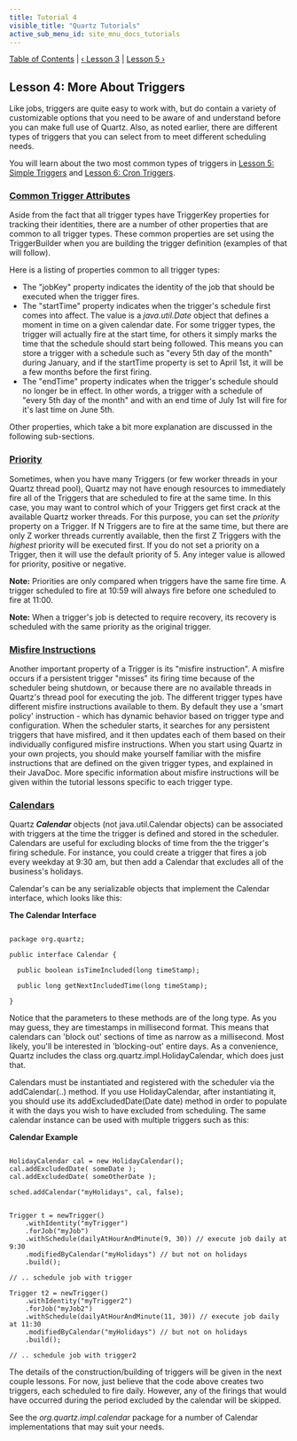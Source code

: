 ```yaml
---
title: Tutorial 4
visible_title: "Quartz Tutorials"
active_sub_menu_id: site_mnu_docs_tutorials
---
```

<div class="secNavPanel">
          <a href="./" title="Go to Tutorial Table of Contents">Table of Contents</a> |
          <a href="tutorial-lesson-03.html" title="Go to Lesson 3">&lsaquo;&nbsp;Lesson 3</a> |
          <a href="tutorial-lesson-05.html" title="Go to Lesson 5">Lesson 5&nbsp;&rsaquo;</a>
</div>

## Lesson 4: More About Triggers

Like jobs, triggers are quite easy to work with, but do contain a variety of customizable options that you
need to be aware of and understand before you can make full use of Quartz. Also, as noted earlier, there are different
types of triggers that you can select from to meet different scheduling needs.

You will learn about the two most common types of triggers in <a href="tutorial-lesson-05.html"
    title="Tutorial Lesson 5">Lesson 5: Simple Triggers</a> and <a href="tutorial-lesson-06.html" title="Tutorial Lesson 6">Lesson 6: Cron Triggers</a>.

### [Common Trigger Attributes](#TutorialLesson4-CommonAttrs)

Aside from the fact that all trigger types have TriggerKey properties for tracking their identities, there are
a number of other properties that are common to all trigger types.  These common properties are set using the
TriggerBuilder when you are building the trigger definition (examples of that will follow).

Here is a listing of properties common to all trigger types:


+ The "jobKey" property indicates the identity of the job that should be executed when the trigger fires.
+ The "startTime" property indicates when the trigger's schedule first comes into affect.  The value is a
*java.util.Date* object that defines a moment in time on a given calendar date. For some trigger types, the
trigger will actually fire at the start time, for others it simply marks the time that the schedule should start being
followed.  This means you can store a trigger with a schedule such as "every 5th day of the month" during January,
and if the startTime property is set to April 1st, it will be a few months before the first firing.
+ The "endTime" property indicates when the trigger's schedule should no longer be in effect.  In other words, a
trigger with a schedule of "every 5th day of the month" and with an end time of July 1st will fire for it's last time
on June 5th.


Other properties, which take a bit more explanation are discussed in the following sub-sections.

### [Priority](#TutorialLesson4-Priority)

Sometimes, when you have many Triggers (or few worker threads in your Quartz thread pool), Quartz may not have
enough resources to immediately fire all of the Triggers that are scheduled to fire at the same time. In this
case, you may want to control which of your Triggers get first crack at the available Quartz worker threads. For
this purpose, you can set the *priority* property on a Trigger. If N Triggers are to fire at the same time,
but there are only Z worker threads currently available, then the first Z Triggers with the *highest* priority
will be executed first. If you do not set a priority on a Trigger, then it will use the default priority of 5.
Any integer value is allowed for priority, positive or negative.

**Note:** Priorities are only compared when triggers have the same fire time.  A trigger scheduled to fire at
10:59 will always fire before one scheduled to fire at 11:00.

**Note:** When a trigger's job is detected to require recovery, its recovery is scheduled with the same priority
as the original trigger.

### [Misfire Instructions](#TutorialLesson4-MisfireInstructions)

Another important property of a Trigger is its "misfire instruction". A misfire occurs if a persistent trigger
"misses" its firing time because of the scheduler being shutdown, or because there are no available threads in Quartz's
thread pool for executing the job. The different trigger types have different misfire instructions available to them. By
default they use a 'smart policy' instruction - which has dynamic behavior based on trigger type and configuration. When
the scheduler starts, it searches for any persistent triggers that have misfired, and it then updates each of them based
on their individually configured misfire instructions. When you start using Quartz in your own projects, you should make
yourself familiar with the misfire instructions that are defined on the given trigger types, and explained in their
JavaDoc. More specific information about misfire instructions will be given within the tutorial lessons specific to each
trigger type.

### [Calendars](#TutorialLesson4-Calendars)

Quartz ***Calendar*** objects (not java.util.Calendar objects) can be associated with triggers at the
time the trigger is defined and stored in the scheduler. Calendars are useful for excluding blocks of time from the the
trigger's firing schedule. For instance, you could create a trigger that fires a job every weekday at 9:30 am, but then
add a Calendar that excludes all of the business's holidays.

Calendar's can be any serializable objects that implement the Calendar interface, which looks like this:

**The Calendar Interface**

<pre class="prettyprint highlight"><code class="language-java" data-lang="java">
package org.quartz;

public interface Calendar {

  public boolean isTimeIncluded(long timeStamp);

  public long getNextIncludedTime(long timeStamp);

}
</code></pre>

Notice that the parameters to these methods are of the long type. As you may guess, they are timestamps in
millisecond format. This means that calendars can 'block out' sections of time as narrow as a millisecond. Most likely,
you'll be interested in 'blocking-out' entire days. As a convenience, Quartz includes the class
org.quartz.impl.HolidayCalendar, which does just that.

Calendars must be instantiated and registered with the scheduler via the addCalendar(..) method. If you use
HolidayCalendar, after instantiating it, you should use its addExcludedDate(Date date) method in order to populate it
with the days you wish to have excluded from scheduling. The same calendar instance can be used with multiple triggers
such as this:

**Calendar Example**

<pre class="prettyprint highlight"><code class="language-java" data-lang="java">
HolidayCalendar cal = new HolidayCalendar();
cal.addExcludedDate( someDate );
cal.addExcludedDate( someOtherDate );

sched.addCalendar("myHolidays", cal, false);


Trigger t = newTrigger()
    .withIdentity("myTrigger")
    .forJob("myJob")
    .withSchedule(dailyAtHourAndMinute(9, 30)) // execute job daily at 9:30
    .modifiedByCalendar("myHolidays") // but not on holidays
    .build();

// .. schedule job with trigger

Trigger t2 = newTrigger()
    .withIdentity("myTrigger2")
    .forJob("myJob2")
    .withSchedule(dailyAtHourAndMinute(11, 30)) // execute job daily at 11:30
    .modifiedByCalendar("myHolidays") // but not on holidays
    .build();

// .. schedule job with trigger2
</code></pre>


The details of the construction/building of triggers will be given in the next couple lessons. For
now, just believe that the code above creates two triggers, each scheduled to fire daily. However, any of the firings
that would have occurred during the period excluded by the calendar will be skipped.

See the *org.quartz.impl.calendar* package for a number of Calendar implementations that may suit your
needs.
